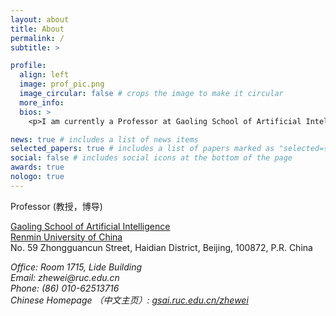 ```yaml
---
layout: about
title: About
permalink: /
subtitle: >

profile:
  align: left
  image: prof_pic.png
  image_circular: false # crops the image to make it circular
  more_info: 
  bios: >
    <p>I am currently a Professor at Gaoling School of Artificial Intelligence, Renmin University of China.  I worked as a Professor (Jul 2019 - Jul 2020), and as an Associated Professor (Sep 2014 - Jun 2019) at School of Information, Renmin University of China. I was a Postdoc researcher at <a title="http://www.madalgo.au.dk/" href="http://www.madalgo.au.dk/">MADALGO (Center for Massive Data Algorithmics)</a>, <a title="http://www.au.dk/en/" href="http://www.au.dk/en/">Aarhus University</a>, from September 2012 to August 2014, working with <a title="http://www.madalgo.au.dk/~large/" href="http://www.madalgo.au.dk/%7Elarge/">Prof. Lars Arge</a>. I was a Postdoc at the <a class="class1" title="http://www.cse.ust.hk/" href="http://www.cse.ust.hk/">Department of Computer Science and <span>Engineering</span></a>, <a class="class2" title="http://www.ust.hk/" href="http://www.ust.hk/">HKUST</a>, from March to August 2012. I obtained my PhD at <a title="http://www.cse.ust.hk/" href="http://www.cse.ust.hk/">Department of Computer Science and Engineering</a>, <a title="http://www.ust.hk/" href="http://www.ust.hk/">HKUST</a> in March 2012. My supervisor is <a title="http://www.cse.ust.hk/~yike/" href="http://www.cse.ust.hk/~yike/">Prof. Ke Yi</a>. I received my B.Sc. Degree in the <a title="http://www.math.pku.edu.cn:8000/en/" href="http://www.math.pku.edu.cn:8000/en/">School of Mathematical Sciences</a> at <a title="http://www.pku.edu.cn/" href="http://www.pku.edu.cn/">Peking University</a> in June 2008.</p>

news: true # includes a list of news items
selected_papers: true # includes a list of papers marked as "selected={true}"
social: false # includes social icons at the bottom of the page
awards: true
nologo: true
---
```


<p>Professor (教授，博导)</p>
<p>
<a href="http://ai.ruc.edu.cn/english/index.htm">Gaoling School of Artificial Intelligence</a>
<br>
<a href="https://en.ruc.edu.cn">Renmin University of China</a>
<br>
No. 59 Zhongguancun Street, Haidian District, Beijing, 100872, P.R. China 
</p>

<address>
Office: Room 1715, Lide Building <br>
Email: zhewei@ruc.edu.cn<br>
Phone: (86) 010-62513716<br>
Chinese Homepage （中文主页）: <a href="https://gsai.ruc.edu.cn/zhewei">gsai.ruc.edu.cn/zhewei</a><br>
</address>
